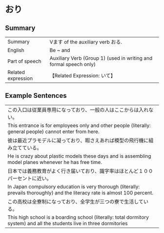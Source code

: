 # おり

## Summary

<table><tr>   <td>Summary</td>   <td>Vます of the auxiliary verb おる.</td></tr><tr>   <td>English</td>   <td>Be ~ and</td></tr><tr>   <td>Part of speech</td>   <td>Auxiliary Verb (Group 1) (used in writing and formal speech only)</td></tr><tr>   <td>Related expression</td>   <td>【Related Expression: いて】</td></tr></table>

## Example Sentences

<table><tr><td>この入口は従業員専用になっており、一般の人はここからは入れない。</td></tr><tr><td>This entrance is for employees only and other people (literally: general people) cannot enter from here.</td></tr><tr><td>彼は最近プラモデルに凝っており、暇さえあれば模型の飛行機に組み立てている。</td></tr><tr><td>He is crazy about plastic models these days and is assembling model planes whenever he has free time.</td></tr><tr><td>日本では義務教育がよく行き届いており、識字率はほとんど１００パーセントに近い。</td></tr><tr><td>In Japan compulsory education is very thorough (literally: prevails thoroughly) and the literacy rate is almost 100 percent.</td></tr><tr><td>この高校は全寮制になっており、全学生が三つの寮で生活している。</td></tr><tr><td>This high school is a boarding school (literally: total dormitory system) and all the students live in three dormitories</td></tr></table>

